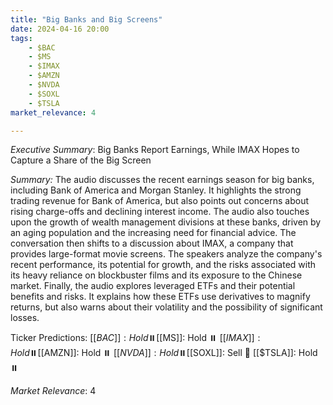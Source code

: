 ```yaml
---
title: "Big Banks and Big Screens"
date: 2024-04-16 20:00
tags:
    - $BAC
    - $MS
    - $IMAX
    - $AMZN
    - $NVDA
    - $SOXL
    - $TSLA
market_relevance: 4

---
```

*Executive Summary*: Big Banks Report Earnings, While IMAX Hopes to Capture a Share of the Big Screen


*Summary:*
The audio discusses the recent earnings season for big banks, including Bank of America and Morgan Stanley. It highlights the strong trading revenue for Bank of America, but also points out concerns about rising charge-offs and declining interest income. The audio also touches upon the growth of wealth management divisions at these banks, driven by an aging population and the increasing need for financial advice.  The conversation then shifts to a discussion about IMAX, a company that provides large-format movie screens. The speakers analyze the company's recent performance, its potential for growth, and the risks associated with its heavy reliance on blockbuster films and its exposure to the Chinese market. Finally, the audio explores leveraged ETFs and their potential benefits and risks. It explains how these ETFs use derivatives to magnify returns, but also warns about their volatility and the possibility of significant losses.

Ticker Predictions:
[[$BAC]]: Hold ⏸️
[[$MS]]: Hold ⏸️
[[$IMAX]]: Hold ⏸️
[[$AMZN]]: Hold ⏸️
[[$NVDA]]: Hold ⏸️
[[$SOXL]]: Sell 🔻
[[$TSLA]]: Hold ⏸️


*Market Relevance*: 4
  